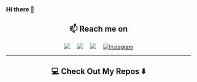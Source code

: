 ### Hi there 👋

<h2  align="center">📫 Reach me on</h2>
<p align="center">
  <a target="_blank"href="https://www.linkedin.com/in/muhammad-yuansheva-firmansyah-5856571b2/"><img src="https://img.shields.io/badge/linkedin-%230077B5.svg?&style=for-the-badge&logo=linkedin&logoColor=white" /></a>&nbsp;&nbsp;&nbsp;&nbsp;
  <a target="_blank"href="https://twitter.com/CucuKuntilanak"><img src="https://img.shields.io/badge/twitter-%231DA1F2.svg?&style=for-the-badge&logo=twitter&logoColor=white" /></a>&nbsp;&nbsp;&nbsp;&nbsp;
  <a href="mailto:yuansheva20@gmail.com?subject=Hello%20Yuansheva,%20From%20Github"><img src="https://img.shields.io/badge/gmail-%23D14836.svg?&style=for-the-badge&logo=gmail&logoColor=white" /></a>&nbsp;&nbsp;&nbsp;&nbsp;
  <a target="_blank" href="https://www.instagram.com/yuansheva">
    <img src="https://img.shields.io/badge/Instagram-%231DA1F2.svg?style=for-the-badge&logo=Instagram&labelColor=white" alt="Instagram">
  </a> 
</p>

<hr>

<h2  align="center">💻 Check Out My Repos ⬇️ </h2>
